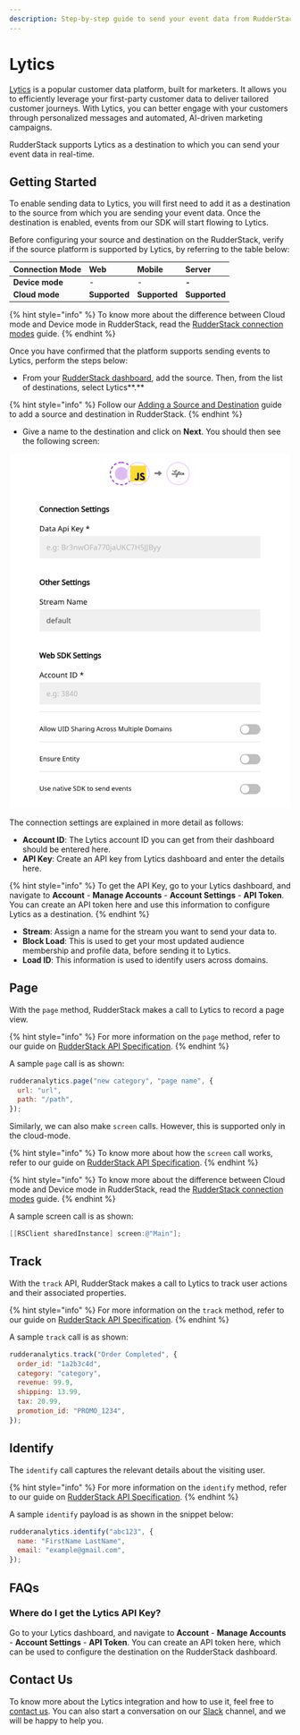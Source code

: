 ```yaml
---
description: Step-by-step guide to send your event data from RudderStack to Lytics.
---
```


# Lytics

[Lytics](https://www.lytics.com/) is a popular customer data platform, built for marketers. It allows you to efficiently leverage your first-party customer data to deliver tailored customer journeys. With Lytics, you can better engage with your customers through personalized messages and automated, AI-driven marketing campaigns.

RudderStack supports Lytics as a destination to which you can send your event data in real-time.

## Getting Started

To enable sending data to Lytics, you will first need to add it as a destination to the source from which you are sending your event data. Once the destination is enabled, events from our SDK will start flowing to Lytics.

Before configuring your source and destination on the RudderStack, verify if the source platform is supported by Lytics, by referring to the table below:

| **Connection Mode** | **Web** | **Mobile** | **Server** |
| :--- | :--- | :--- | :--- |
| **Device mode** | - | - | **-** |
| **Cloud mode** | **Supported** | **Supported** | **Supported** |

{% hint style="info" %}
To know more about the difference between Cloud mode and Device mode in RudderStack, read the [RudderStack connection modes](https://docs.rudderstack.com/get-started/rudderstack-connection-modes) guide.
{% endhint %}

Once you have confirmed that the platform supports sending events to Lytics, perform the steps below:

* From your [RudderStack dashboard](https://app.rudderstack.com/signup?type=freetrial), add the source. Then, from the list of destinations, select Lytics**.**

{% hint style="info" %}
Follow our [Adding a Source and Destination](https://docs.rudderstack.com/getting-started/adding-source-and-destination-rudderstack) guide to add a source and destination in RudderStack.
{% endhint %}

* Give a name to the destination and click on **Next**. You should then see the following screen:

![Lytics Destination Settings on the RudderStack dashboard](../.gitbook/assets/lytics.png)

The connection settings are explained in more detail as follows:

* **Account ID**: The Lytics account ID you can get from their dashboard should be entered here.
* **API Key**: Create an API key from Lytics dashboard and enter the details here.

{% hint style="info" %}
To get the API Key, go to your Lytics dashboard, and navigate to **Account** - **Manage Accounts** - **Account Settings** - **API Token**. You can create an API token here and use this information to configure Lytics as a destination.
{% endhint %}

* **Stream**: Assign a name for the stream you want to send your data to.
* **Block Load**: This is used to get your most updated audience membership and profile data, before sending it to Lytics.
* **Load ID**: This information is used to identify users across domains.

## Page

With the `page` method, RudderStack makes a call to Lytics to record a page view.

{% hint style="info" %}
For more information on the `page` method, refer to our guide on [RudderStack API Specification](https://docs.rudderstack.com/rudderstack-api-spec).
{% endhint %}

A sample `page` call is as shown:

```javascript
rudderanalytics.page("new category", "page name", {
  url: "url",
  path: "/path",
});
```

Similarly, we can also make `screen` calls. However, this is supported only in the cloud-mode.

{% hint style="info" %}
To know more about how the `screen` call works, refer to our guide on [RudderStack API Specification](https://docs.rudderstack.com/rudderstack-api-spec/http-api-specification#9-screen).
{% endhint %}

{% hint style="info" %}
To know more about the difference between Cloud mode and Device mode in RudderStack, read the [RudderStack connection modes](https://docs.rudderstack.com/get-started/rudderstack-connection-modes) guide.
{% endhint %}

A sample screen call is as shown:

```objectivec
[[RSClient sharedInstance] screen:@"Main"];
```

## Track

With the `track` API, RudderStack makes a call to Lytics to track user actions and their associated properties.

{% hint style="info" %}
For more information on the `track` method, refer to our guide on [RudderStack API Specification](https://docs.rudderstack.com/rudderstack-api-spec).
{% endhint %}

A sample `track` call is as shown:

```javascript
rudderanalytics.track("Order Completed", {
  order_id: "1a2b3c4d",
  category: "category",
  revenue: 99.9,
  shipping: 13.99,
  tax: 20.99,
  promotion_id: "PROMO_1234",
});
```

## Identify

The `identify` call captures the relevant details about the visiting user.

{% hint style="info" %}
For more information on the `identify` method, refer to our guide on [RudderStack API Specification](https://docs.rudderstack.com/rudderstack-api-spec).
{% endhint %}

A sample `identify` payload is as shown in the snippet below:

```javascript
rudderanalytics.identify("abc123", {
  name: "FirstName LastName",
  email: "example@gmail.com",
});
```

## FAQs

### Where do I get the Lytics API Key?

Go to your Lytics dashboard, and navigate to **Account** - **Manage Accounts** - **Account Settings** - **API Token**. You can create an API token here, which can be used to configure the destination on the RudderStack dashboard.

## Contact Us

To know more about the Lytics integration and how to use it, feel free to [contact us](mailto:%20contact@rudderstack.com). You can also start a conversation on our [Slack](https://resources.rudderstack.com/join-rudderstack-slack) channel, and we will be happy to help you.

